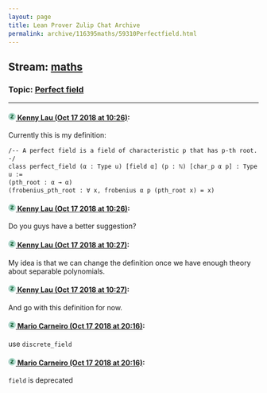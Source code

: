 ```yaml
---
layout: page
title: Lean Prover Zulip Chat Archive 
permalink: archive/116395maths/59310Perfectfield.html
---
```


## Stream: [maths](index.html)
### Topic: [Perfect field](59310Perfectfield.html)

---

#### [![Click to go to Zulip](../../assets/img/zulip2.png) Kenny Lau (Oct 17 2018 at 10:26)](https://leanprover.zulipchat.com/#narrow/stream/116395-maths/topic/Perfect%20field/near/135957480):
Currently this is my definition:
```lean
/-- A perfect field is a field of characteristic p that has p-th root. -/
class perfect_field (α : Type u) [field α] (p : ℕ) [char_p α p] : Type u :=
(pth_root : α → α)
(frobenius_pth_root : ∀ x, frobenius α p (pth_root x) = x)
```

#### [![Click to go to Zulip](../../assets/img/zulip2.png) Kenny Lau (Oct 17 2018 at 10:26)](https://leanprover.zulipchat.com/#narrow/stream/116395-maths/topic/Perfect%20field/near/135957484):
Do you guys have a better suggestion?

#### [![Click to go to Zulip](../../assets/img/zulip2.png) Kenny Lau (Oct 17 2018 at 10:27)](https://leanprover.zulipchat.com/#narrow/stream/116395-maths/topic/Perfect%20field/near/135957489):
My idea is that we can change the definition once we have enough theory about separable polynomials.

#### [![Click to go to Zulip](../../assets/img/zulip2.png) Kenny Lau (Oct 17 2018 at 10:27)](https://leanprover.zulipchat.com/#narrow/stream/116395-maths/topic/Perfect%20field/near/135957495):
And go with this definition for now.

#### [![Click to go to Zulip](../../assets/img/zulip2.png) Mario Carneiro (Oct 17 2018 at 20:16)](https://leanprover.zulipchat.com/#narrow/stream/116395-maths/topic/Perfect%20field/near/135990765):
use `discrete_field`

#### [![Click to go to Zulip](../../assets/img/zulip2.png) Mario Carneiro (Oct 17 2018 at 20:16)](https://leanprover.zulipchat.com/#narrow/stream/116395-maths/topic/Perfect%20field/near/135990773):
`field` is deprecated

